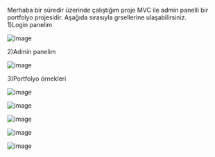Merhaba bir süredir üzerinde çalıştığım proje MVC ile admin panelli bir portfolyo projesidir. Aşağıda sırasıyla grsellerine ulaşabilirsiniz. <br>
1)Login panelim

![image](https://github.com/user-attachments/assets/32e12c83-bfd4-4c6d-abfd-a41074277c9a)


2)Admin panelim


![image](https://github.com/user-attachments/assets/b89a6eda-8328-48b1-83e8-f6f77c10a7eb)



3)Portfolyo örnekleri 


![image](https://github.com/user-attachments/assets/35fa910d-2ecd-46c8-8935-649672806f15)


![image](https://github.com/user-attachments/assets/8f981c44-df5f-4edb-9f06-791b1ea1cf9d)


![image](https://github.com/user-attachments/assets/3f8c0a4e-cb5d-4141-a7cc-bafbf975ff7e)



![image](https://github.com/user-attachments/assets/61cc0d7f-c345-4e47-b0fd-05bae966e1f3)


![image](https://github.com/user-attachments/assets/a1adaa82-0f89-44cd-bc71-8b5a2dc09765)


